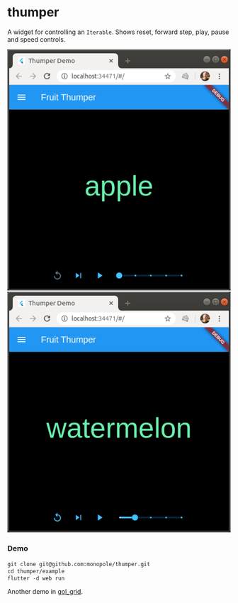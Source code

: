 # thumper

A widget for controlling an `Iterable`.
Shows reset, forward step, play, pause and speed controls.

![screen shot 1][shot1]
![screen shot 2][shot2]

[shot1]: ./images/shot1.png
[shot2]: ./images/shot2.png

### Demo

```
git clone git@github.com:monopole/thumper.git
cd thumper/example
flutter -d web run
```

Another demo in [gol_grid](https://pub.dev/packages/gol_grid).
